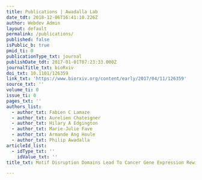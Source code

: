 ```yaml
---
title: Publications | Awadalla Lab
date_tdt: 2018-12-06T16:41:10.226Z
author: Webdev Admin
layout: default
permalink: /publications/
published: false
isPublic_b: true
pmid_ti: 0
publicationType_txt: journal
publishDate_tdt: 2017-01-01T07:23:33.000Z
journalTitle_txt: bioRxiv
doi_txt: 10.1101/126359
link_txt: 'https://www.biorxiv.org/content/early/2017/04/11/126359'
source_txt: ''
volume_ti: 0
issue_ti: 0
pages_txt: ''
authors_list:
  - author_txt: Fabien C Lamaze
  - author_txt: Aurelien Chateigner
  - author_txt: Hilary A Edgington
  - author_txt: Marie-Julie Fave
  - author_txt: Armande Ang Houle
  - author_txt: Philip Awadalla
articleId_list:
  - idType_txt: ''
    idValue_txt: ''
title_txt: Motif Disruption Domains Lead To Cancer Gene Expression Rewiring.

---
```



